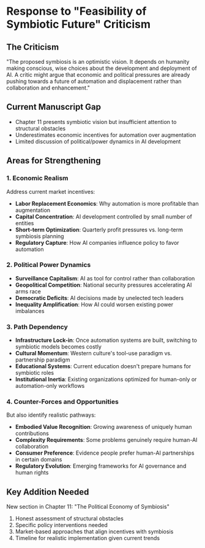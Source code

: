 # Response to "Feasibility of Symbiotic Future" Criticism

## The Criticism

"The proposed symbiosis is an optimistic vision. It depends on humanity making conscious, wise choices about the development and deployment of AI. A critic might argue that economic and political pressures are already pushing towards a future of automation and displacement rather than collaboration and enhancement."

## Current Manuscript Gap

- Chapter 11 presents symbiotic vision but insufficient attention to structural obstacles
- Underestimates economic incentives for automation over augmentation
- Limited discussion of political/power dynamics in AI development

## Areas for Strengthening

### 1. Economic Realism

Address current market incentives:

- **Labor Replacement Economics**: Why automation is more profitable than augmentation
- **Capital Concentration**: AI development controlled by small number of entities
- **Short-term Optimization**: Quarterly profit pressures vs. long-term symbiosis planning
- **Regulatory Capture**: How AI companies influence policy to favor automation

### 2. Political Power Dynamics

- **Surveillance Capitalism**: AI as tool for control rather than collaboration
- **Geopolitical Competition**: National security pressures accelerating AI arms race
- **Democratic Deficits**: AI decisions made by unelected tech leaders
- **Inequality Amplification**: How AI could worsen existing power imbalances

### 3. Path Dependency

- **Infrastructure Lock-in**: Once automation systems are built, switching to symbiotic models becomes costly
- **Cultural Momentum**: Western culture's tool-use paradigm vs. partnership paradigm
- **Educational Systems**: Current education doesn't prepare humans for symbiotic roles
- **Institutional Inertia**: Existing organizations optimized for human-only or automation-only workflows

### 4. Counter-Forces and Opportunities

But also identify realistic pathways:

- **Embodied Value Recognition**: Growing awareness of uniquely human contributions
- **Complexity Requirements**: Some problems genuinely require human-AI collaboration
- **Consumer Preference**: Evidence people prefer human-AI partnerships in certain domains
- **Regulatory Evolution**: Emerging frameworks for AI governance and human rights

## Key Addition Needed

New section in Chapter 11: "The Political Economy of Symbiosis"

1. Honest assessment of structural obstacles
2. Specific policy interventions needed
3. Market-based approaches that align incentives with symbiosis
4. Timeline for realistic implementation given current trends
